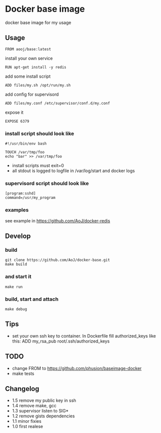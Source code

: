 # Docker base image

docker base image for my usage


## Usage

    FROM aooj/base:latest

install your own service

    RUN apt-get install -y redis
    
add some install script

    ADD files/my.sh /opt/run/my.sh
    
add config for supervisord

    ADD files/my.conf /etc/supervisor/conf.d/my.conf

expose it

    EXPOSE 6379


### install script should look like

    #!/usr/bin/env bash
    
    TOUCH /var/tmp/foo
    echo "bar" >> /var/tmp/foo
    
- install scripts must exit=0
- all stdout is logged to logfile in /var/log/start and docker logs


### supervisord script should look like

    [program:sshd]
    command=/usr/my_program
    
### examples
see example in https://github.com/AoJ/docker-redis

## Develop


### build
    git clone https://github.com/AoJ/docker-base.git
    make build
    
### and start it
    make run

### build, start and attach
    make debug

## Tips
- set your own ssh key to container. In Dockerfile fill authorized_keys like this:
    ADD my_rsa_pub root/.ssh/authorized_keys

    
## TODO
- change FROM to https://github.com/phusion/baseimage-docker
- make tests


## Changelog
- 1.5 remove my public key in ssh
- 1.4 remove make, gcc
- 1.3 supervisor listen to SIG*
- 1.2 remove gists dependencies
- 1.1 minor fixies
- 1.0 first realese
